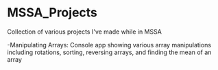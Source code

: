 # MSSA_Projects
Collection of various projects I've made while in MSSA

-Manipulating Arrays: 
Console app showing various array manipulations including rotations,
sorting, reversing arrays, and finding the mean of an array
